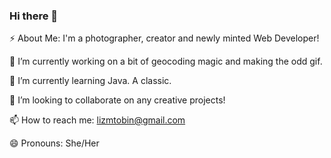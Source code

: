 ### Hi there 👋

⚡ About Me: I'm a photographer, creator and newly minted Web Developer!

🔭 I’m currently working on a bit of geocoding magic and making the odd gif.

🌱 I’m currently learning Java. A classic.

👯 I’m looking to collaborate on any creative projects! 

📫 How to reach me: lizmtobin@gmail.com

😄 Pronouns: She/Her
